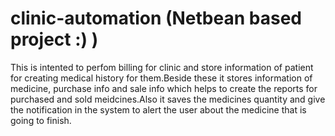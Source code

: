 # clinic-automation (Netbean based project :) )

This is intented to perfom billing for clinic and store information of patient for creating medical history for them.Beside
these it stores information of medicine, purchase info and sale info which helps to create the reports for purchased and sold
meidcines.Also it saves the medicines quantity and give the notification in the system to alert the user about the medicine that
is going to finish.

